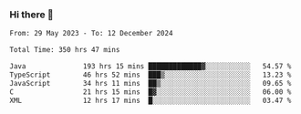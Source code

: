 ### Hi there 👋

<!--START_SECTION:waka-->

```txt
From: 29 May 2023 - To: 12 December 2024

Total Time: 350 hrs 47 mins

Java              193 hrs 15 mins █████████████▓░░░░░░░░░░░   54.57 %
TypeScript        46 hrs 52 mins  ███▒░░░░░░░░░░░░░░░░░░░░░   13.23 %
JavaScript        34 hrs 11 mins  ██▒░░░░░░░░░░░░░░░░░░░░░░   09.65 %
C                 21 hrs 15 mins  █▓░░░░░░░░░░░░░░░░░░░░░░░   06.00 %
XML               12 hrs 17 mins  █░░░░░░░░░░░░░░░░░░░░░░░░   03.47 %
```

<!--END_SECTION:waka-->
<!--
**the-beef-calculator/the-beef-calculator** is a ✨ _special_ ✨ repository because its `README.md` (this file) appears on your GitHub profile.

Here are some ideas to get you started:

- 🔭 I’m currently working on ...
- 🌱 I’m currently learning ...
- 👯 I’m looking to collaborate on ...
- 🤔 I’m looking for help with ...
- 💬 Ask me about ...
- 📫 How to reach me: ...
- 😄 Pronouns: ...
- ⚡ Fun fact: ...
-->
